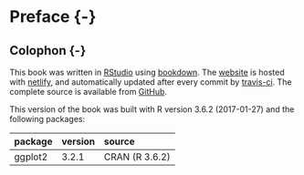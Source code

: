 
# Preface {-}

<!-- see https://github.com/hadley/mastering-shiny/blob/master/introduction.Rmd -->

## Colophon {-}

This book was written in [RStudio](http://www.rstudio.com/ide/) using
[bookdown](http://bookdown.org/). The [website](http://mastering-shiny.org/) is
hosted with [netlify](http://netlify.com/), and automatically updated after
every commit by [travis-ci](https://travis-ci.org/). The complete source is
available from [GitHub](https://github.com/Kiwi-Random-House/template.book).

This version of the book was built with R version 3.6.2 (2017-01-27) and the following
packages:


|package |version |source         |
|:-------|:-------|:--------------|
|ggplot2 |3.2.1   |CRAN (R 3.6.2) |




